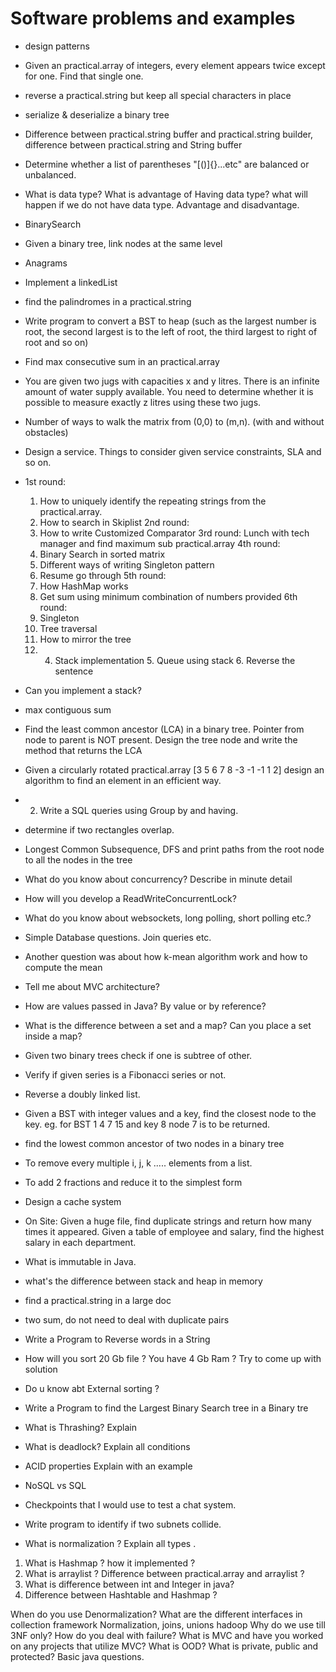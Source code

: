 # Software problems and examples
* design patterns
* Given an practical.array of integers, every element appears twice except for one. Find that single one.
* reverse a practical.string but keep all special characters in place
* serialize & deserialize a binary tree
* Difference between practical.string buffer and practical.string builder, difference between practical.string and String buffer
* Determine whether a list of parentheses "[()]{}...etc" are balanced or unbalanced.
* What is data type? What is advantage of Having data type? what will happen if we do not have data type. Advantage and disadvantage.
* BinarySearch
* Given a binary tree, link nodes at the same level
* Anagrams
* Implement a linkedList
* find the palindromes in a practical.string

* Write program to convert a BST to heap (such as the largest number is root, the second largest is to the left of root, the third largest to right of root and so on)
* Find max consecutive sum in an practical.array
* You are given two jugs with capacities x and y litres. There is an infinite amount of water supply available. You need to determine whether it is possible to measure exactly z litres using these two jugs.
* Number of ways to walk the matrix from (0,0) to (m,n). (with and without obstacles)
* Design a service. Things to consider given service constraints, SLA and so on.
* 1st round:
  1. How to uniquely identify the repeating strings from the practical.array.
  2. How to search in Skiplist
  2nd round:
  2. How to write Customized Comparator
  3rd round:
  Lunch with tech manager and find maximum sub practical.array
  4th round:
  1. Binary Search in sorted matrix
  2. Different ways of writing Singleton pattern
  3. Resume go through
  5th round:
  1. How HashMap works
  2. Get sum using minimum combination of numbers provided
  6th round:
  1. Singleton
  2. Tree traversal
  3. How to mirror the tree
  4. 4. Stack implementation 5. Queue using stack 6. Reverse the sentence

* Can you implement a stack?
* max contiguous sum
* Find the least common ancestor (LCA) in a binary tree. Pointer from node to parent is NOT present. Design the tree node and write the method that returns the LCA
* Given a circularly rotated practical.array [3 5 6 7 8 -3 -1 -1 1 2] design an algorithm to find an element in an efficient way.
* 2. Write a SQL queries using Group by and having.
* determine if two rectangles overlap.
* Longest Common Subsequence, DFS and print paths from the root node to all the nodes in the tree
* What do you know about concurrency? Describe in minute detail
* How will you develop a ReadWriteConcurrentLock?
* What do you know about websockets, long polling, short polling etc.?
* Simple Database questions. Join queries etc.
* Another question was about how k-mean algorithm work and how to compute the mean
* Tell me about MVC architecture?
* How are values passed in Java? By value or by reference?
* What is the difference between a set and a map? Can you place a set inside a map?
* Given two binary trees check if one is subtree of other.
* Verify if given series is a Fibonacci series or not.
* Reverse a doubly linked list.
* Given a BST with integer values and a key, find the closest node to the key. eg. for BST 1 4 7 15 and key 8 node 7 is to be returned.
* find the lowest common ancestor of two nodes in a binary tree
* To remove every multiple i, j, k ..... elements from a list.
* To add 2 fractions and reduce it to the simplest form
* Design a cache system
* On Site: Given a huge file, find duplicate strings and return how many times it appeared. Given a table of employee and salary, find the highest salary in each department.
* What is immutable in Java.
* what's the difference between stack and heap in memory
* find a practical.string in a large doc
* two sum, do not need to deal with duplicate pairs
* Write a Program to Reverse words in a String
* How will you sort 20 Gb file ? You have 4 Gb Ram ? Try to come up with solution
* Do u know abt External sorting ?
* Write a Program to find the Largest Binary Search tree in a Binary tre
* What is Thrashing? Explain
* What is deadlock? Explain all conditions
* ACID properties Explain with an example
* NoSQL vs SQL
* Checkpoints that I would use to test a chat system.
* Write program to identify if two subnets collide.
* What is normalization ? Explain all types .

1) What is Hashmap ? how it implemented ?
2) What is arraylist ? Difference between practical.array and arraylist ?
3) What is difference between int and Integer in java?
4) Difference between Hashtable and Hashmap ?


When do you use Denormalization?
What are the different interfaces in collection framework
Normalization, joins, unions
hadoop
Why do we use till 3NF only?
How do you deal with failure?
What is MVC and have you worked on any projects that utilize MVC?
What is OOD? What is private, public and protected? Basic java questions.
